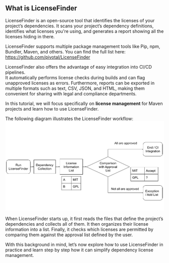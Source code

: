 ## What is LicenseFinder

LicenseFinder is an open-source tool that identifies the licenses of your project’s dependencies. It scans your project’s dependency definitions, identifies what licenses you're using, and generates a report showing all the licenses hiding in there.

LicenseFinder supports multiple package management tools like Pip, npm, Bundler, Maven, and others. You can find the full list here:  
https://github.com/pivotal/LicenseFinder

LicenseFinder also offers the advantage of easy integration into CI/CD pipelines.  
It automatically performs license checks during builds and can flag unapproved licenses as errors. 
Furthermore, reports can be exported in multiple formats such as text, CSV, JSON, and HTML, making them convenient for sharing with legal and compliance departments.  

In this tutorial, we will focus specifically on **license management** for Maven projects and learn how to use LicenseFinder.

The following diagram illustrates the LicenseFinder workflow:
<img src="../assets/LicenceFinder.png" width="600">

When LicenseFinder starts up, it first reads the files that define the project’s dependencies and collects all of them. It then organizes their license information into a list. Finally, it checks which licenses are permitted by comparing them against the approval list defined by the user.


With this background in mind, let’s now explore how to use LicenseFinder in practice and learn step by step how it can simplify dependency license management.